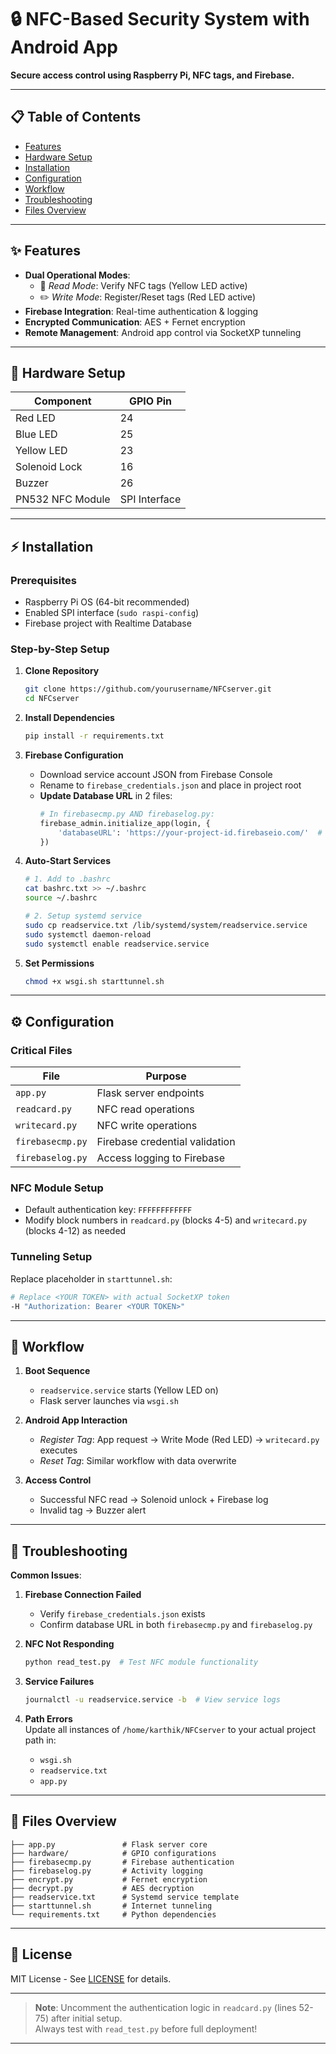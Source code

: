 # 🔒 NFC-Based Security System with Android App  **Secure access control using Raspberry Pi, NFC tags, and Firebase.**  ---## 📋 Table of Contents- [Features](#-features)- [Hardware Setup](#-hardware-setup)- [Installation](#-installation)- [Configuration](#%EF%B8%8F-configuration)- [Workflow](#-workflow)- [Troubleshooting](#-troubleshooting)- [Files Overview](#-files-overview)---## ✨ Features- **Dual Operational Modes**:    - 📖 *Read Mode*: Verify NFC tags (Yellow LED active)    - ✏️ *Write Mode*: Register/Reset tags (Red LED active)  - **Firebase Integration**: Real-time authentication & logging  - **Encrypted Communication**: AES + Fernet encryption  - **Remote Management**: Android app control via SocketXP tunneling  ---## 🔩 Hardware Setup| Component       | GPIO Pin ||-----------------|----------|| Red LED         | 24       || Blue LED        | 25       || Yellow LED      | 23       || Solenoid Lock   | 16       || Buzzer          | 26       || PN532 NFC Module| SPI Interface |---## ⚡ Installation### Prerequisites- Raspberry Pi OS (64-bit recommended)- Enabled SPI interface (`sudo raspi-config`)- Firebase project with Realtime Database### Step-by-Step Setup1. **Clone Repository**   ```bash   git clone https://github.com/yourusername/NFCserver.git   cd NFCserver   ```2. **Install Dependencies**   ```bash   pip install -r requirements.txt   ```3. **Firebase Configuration**   - Download service account JSON from Firebase Console     - Rename to `firebase_credentials.json` and place in project root     - **Update Database URL** in 2 files:       ```python     # In firebasecmp.py AND firebaselog.py:     firebase_admin.initialize_app(login, {         'databaseURL': 'https://your-project-id.firebaseio.com/'  # ← Replace this     })     ```4. **Auto-Start Services**   ```bash   # 1. Add to .bashrc   cat bashrc.txt >> ~/.bashrc   source ~/.bashrc   # 2. Setup systemd service   sudo cp readservice.txt /lib/systemd/system/readservice.service   sudo systemctl daemon-reload   sudo systemctl enable readservice.service   ```5. **Set Permissions**   ```bash   chmod +x wsgi.sh starttunnel.sh   ```---## ⚙️ Configuration### Critical Files| File               | Purpose                              ||--------------------|--------------------------------------|| `app.py`           | Flask server endpoints               || `readcard.py`      | NFC read operations                  || `writecard.py`     | NFC write operations                 || `firebasecmp.py`   | Firebase credential validation       || `firebaselog.py`   | Access logging to Firebase           |### NFC Module Setup- Default authentication key: `FFFFFFFFFFFF`  - Modify block numbers in `readcard.py` (blocks 4-5) and `writecard.py` (blocks 4-12) as needed### Tunneling SetupReplace placeholder in `starttunnel.sh`:```bash# Replace <YOUR TOKEN> with actual SocketXP token-H "Authorization: Bearer <YOUR TOKEN>" ```---## 🔄 Workflow1. **Boot Sequence**     - `readservice.service` starts (Yellow LED on)     - Flask server launches via `wsgi.sh`2. **Android App Interaction**     - *Register Tag*: App request → Write Mode (Red LED) → `writecard.py` executes     - *Reset Tag*: Similar workflow with data overwrite  3. **Access Control**     - Successful NFC read → Solenoid unlock + Firebase log     - Invalid tag → Buzzer alert  ---## 🚨 Troubleshooting**Common Issues**:1. **Firebase Connection Failed**     - Verify `firebase_credentials.json` exists     - Confirm database URL in both `firebasecmp.py` and `firebaselog.py`  2. **NFC Not Responding**     ```bash   python read_test.py  # Test NFC module functionality   ```3. **Service Failures**     ```bash   journalctl -u readservice.service -b  # View service logs   ```4. **Path Errors**     Update all instances of `/home/karthik/NFCserver` to your actual project path in:     - `wsgi.sh`     - `readservice.txt`     - `app.py`  ---## 📂 Files Overview```├── app.py               # Flask server core├── hardware/            # GPIO configurations├── firebasecmp.py       # Firebase authentication├── firebaselog.py       # Activity logging├── encrypt.py           # Fernet encryption├── decrypt.py           # AES decryption├── readservice.txt      # Systemd service template├── starttunnel.sh       # Internet tunneling└── requirements.txt     # Python dependencies```---## 📜 LicenseMIT License - See [LICENSE](LICENSE) for details.  ---> **Note**: Uncomment the authentication logic in `readcard.py` (lines 52-75) after initial setup.  > Always test with `read_test.py` before full deployment!---